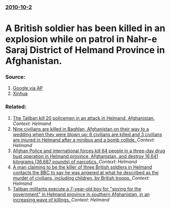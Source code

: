 ### [2010-10-2](/news/2010/10/2/index.md)

# A British soldier has been killed in an explosion while on patrol in Nahr-e Saraj District of Helmand Province in Afghanistan. 




### Source:

1. [Google via AP](http://www.google.com/hostednews/ukpress/article/ALeqM5h-Jrw7sgwEiFA9g3g02LT6I9NXHw?docId=N0054781286095662179A)
2. [Xinhua](http://news.xinhuanet.com/english2010/world/2010-10/03/c_13540993.htm)

### Related:

1. [The Taliban kill 20 policemen in an attack in Helmand, Afghanistan. ](/news/2015/06/13/the-taliban-kill-20-policemen-in-an-attack-in-helmand-afghanistan.md) _Context: Helmand_
2. [Nine civilians are killed in Baghlan, Afghanistan on their way to a wedding when they were blown up: 6 civilians are killed and 3 civilians are injured in Helmand after a minibus and a bomb collide. ](/news/2011/01/16/nine-civilians-are-killed-in-baghlan-afghanistan-on-their-way-to-a-wedding-when-they-were-blown-up-6-civilians-are-killed-and-3-civilians.md) _Context: Helmand_
3. [Afghan Police and international forces kill 64 people in a three-day drug bust operation in Helmand province, Afghanistan, and destroy 16,641 kilograms (36,687 pounds) of narcotics. ](/news/2010/07/5/afghan-police-and-international-forces-kill-64-people-in-a-three-day-drug-bust-operation-in-helmand-province-afghanistan-and-destroy-16-64.md) _Context: Helmand_
4. [A man claiming to be the killer of three British soldiers in Helmand contacts the BBC to say he was angered at what he described as the murder of civilians, including children, by British troops. ](/news/2010/07/15/a-man-claiming-to-be-the-killer-of-three-british-soldiers-in-helmand-contacts-the-bbc-to-say-he-was-angered-at-what-he-described-as-the-murd.md) _Context: Helmand_
5. [Taliban militants execute a 7-year-old boy for "spying for the government" in Helmand province in southern Afghanistan, in an increasing wave of killings. ](/news/2010/06/10/taliban-militants-execute-a-7-year-old-boy-for-spying-for-the-government-in-helmand-province-in-southern-afghanistan-in-an-increasing-wav.md) _Context: Helmand_
